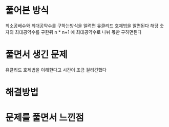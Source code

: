 # 풀어본 방식

최소공배수와 최대공약수를 구하는방식을 알려면 유클리드 호제법을 알면된다
해당 숫자의 최대공약수를 구한뒤 n * n+1 에 최대공약수로 나눠 몫만 구하면된다

# 풀면서 생긴 문제

유클리드 호제법을 이해한다고 시간이 조금 걸리긴했다

# 해결방법

# 문제를 풀면서 느낀점
